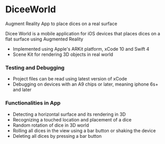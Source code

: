 # DiceeWorld
Augment Reality App to place dices on a real surface

Dicee World is a mobile application for iOS devices that places dices on a flat surface using Augmented Reality
* Implemented using Apple's ARKit platform, xCode 10 and Swift 4
* Scene Kit for rendering 3D objects in real world

### Testing and Debugging
* Project files can be read using latest version of xCode 
* Debugging on devices with an A9 chips or later, meaning iphone 6s+ and later

### Functionalities in App
* Detecting a horizontal surface and its rendering in 3D
* Recognizing a touched location and placement of a dice
* Random rotation of dice in 3D world
* Rolling all dices in the view using a bar button or shaking the device
* Deleting all dices by pressing a bar button
